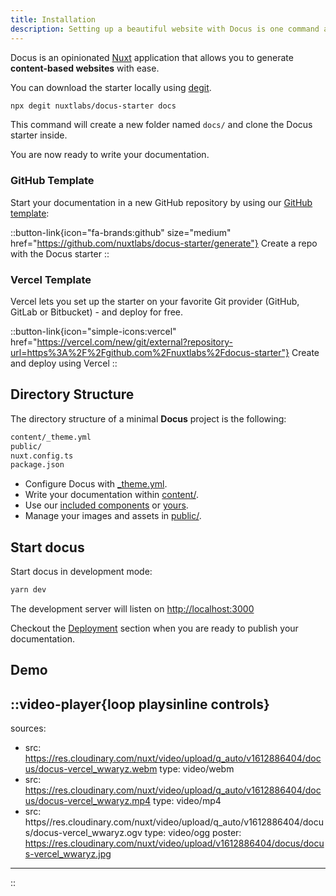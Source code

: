 ```yaml
---
title: Installation
description: Setting up a beautiful website with Docus is one command away. 🤙
---
```


Docus is an opinionated [Nuxt](https://nuxtjs.org) application that allows you to generate **content-based websites** with ease.

You can download the starter locally using [degit](https://github.com/Rich-Harris/degit).

```zsh
npx degit nuxtlabs/docus-starter docs
```

This command will create a new folder named `docs/` and clone the Docus starter inside.

You are now ready to write your documentation.

### GitHub Template

Start your documentation in a new GitHub repository by using our [GitHub template](https://github.com/nuxtlabs/docus-starter):

::button-link{icon="fa-brands:github" size="medium" href="https://github.com/nuxtlabs/docus-starter/generate"}
Create a repo with the Docus starter
::

### Vercel Template

Vercel lets you set up the starter on your favorite Git provider (GitHub, GitLab or Bitbucket) - and deploy for free.

::button-link{icon="simple-icons:vercel" href="https://vercel.com/new/git/external?repository-url=https%3A%2F%2Fgithub.com%2Fnuxtlabs%2Fdocus-starter"}
Create and deploy using Vercel
::

## Directory Structure

The directory structure of a minimal **Docus** project is the following:

```zsh
content/_theme.yml
public/
nuxt.config.ts
package.json
```

- Configure Docus with [_theme.yml](/get-started/configuration).
- Write your documentation within [content/](/writing/my-first-page).
- Use our [included components](/theme/components) or [yours](https://v3.nuxtjs.org/guide/directory-structure/components).
- Manage your images and assets in [public/](/features/assets).

## Start docus

Start docus in development mode:

```zsh
yarn dev
```

The development server will listen on [http://localhost:3000](http://localhost:3000)

Checkout the [Deployment](/features/deployment) section when you are ready to publish your documentation.

## Demo

::video-player{loop playsinline controls}
---
sources:
- src: https://res.cloudinary.com/nuxt/video/upload/q_auto/v1612886404/docus/docus-vercel_wwaryz.webm
  type: video/webm
- src: https://res.cloudinary.com/nuxt/video/upload/q_auto/v1612886404/docus/docus-vercel_wwaryz.mp4
  type: video/mp4
- src: https//res.cloudinary.com/nuxt/video/upload/q_auto/v1612886404/docus/docus-vercel_wwaryz.ogv
  type: video/ogg
poster: https://res.cloudinary.com/nuxt/video/upload/v1612886404/docus/docus-vercel_wwaryz.jpg
---
::
